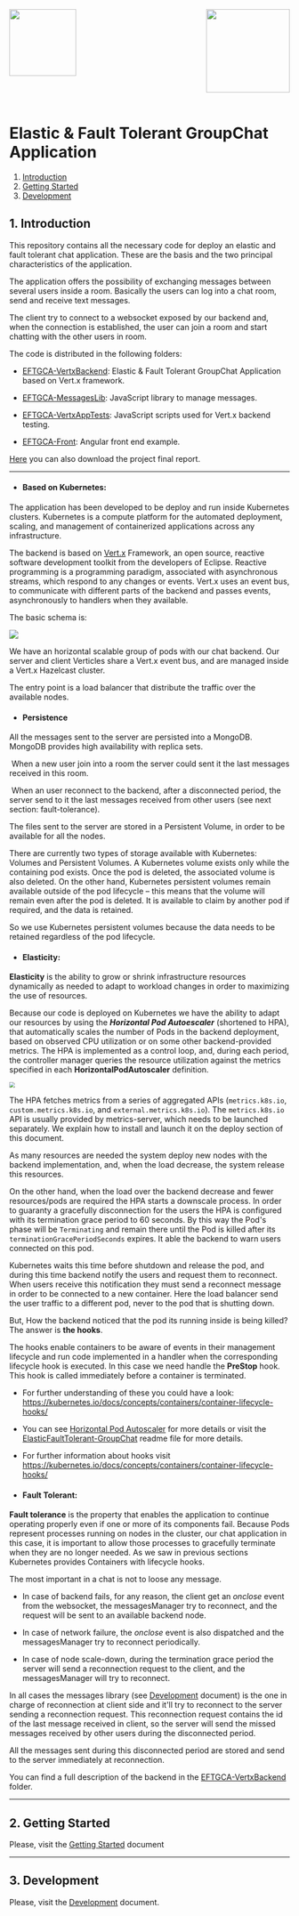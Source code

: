 <div>
<div style="float:left">
<img align="left" src=".\Documents\images\LogoCodeURJC.png" style=";text-align:left" width="120" />
</div>
<div style="float:right">
<img align="right" src=".\Documents\images\LogoMCA.png" style="text-align:left" width="150" />
</div>
</div>
<div style="clear:both"></div>
&nbsp;  

# Elastic & Fault Tolerant GroupChat Application


1. [ Introduction ](#intro)
2. [ Getting Started ](#gettingstarted) 
3. [ Development ](#develop)

<a name="intro"></a>

## **1. Introduction**

This repository contains all the necessary code for deploy an elastic and fault tolerant chat application. These are the basis and the two principal characteristics of the application. 

The application offers the possibility of exchanging messages between several users inside a room. Basically the users can log into a chat room, send and receive text messages.

The client try to connect to a websocket exposed by our backend and, when the connection is established, the user can join a room and start chatting with the other users in room.

The code is distributed in the following folders:

* [EFTGCA-VertxBackend](EFTGCA-VertxBackend): Elastic & Fault Tolerant GroupChat Application based on Vert.x framework.

* [EFTGCA-MessagesLib](EFTGCA-MessagesLib): JavaScript library to manage messages.

* [EFTGCA-VertxAppTests](EFTGCA-VertxAppTests): JavaScript scripts used for Vert.x backend testing.

* [EFTGCA-Front](EFTGCA-Front): Angular front end example.





[Here](./Documents/finalreport/MemoriaTFM.pdf) you can also download the project final report.



------



- #### Based on Kubernetes:

The application has been developed to be deploy and run inside Kubernetes clusters. Kubernetes is a compute platform for the automated deployment, scaling, and management of containerized applications across any infrastructure.

The backend  is based on [Vert.x](https://vertx.io/) Framework, an open source, reactive software development toolkit from the developers of Eclipse. Reactive programming is a programming paradigm, associated with asynchronous streams, which respond to any changes or events. Vert.x uses an event bus, to communicate with different parts of the backend  and passes events, asynchronously to handlers when they available.

The basic schema is:

![](./Documents/images/startPoint.png)

We have an horizontal scalable group of pods with our chat backend. Our server and client Verticles share a Vert.x event bus, and are managed inside a Vert.x Hazelcast cluster. 

The entry point is a load balancer that distribute the traffic over the available nodes.

- #### Persistence

All the messages sent to the server are persisted into a MongoDB. MongoDB provides high availability with replica sets.

​		When a new user join into a room the server could sent it the last messages received in this room.

​		When an user reconnect to the backend, after a disconnected period, the server send to it the last messages received from other users (see next section: fault-tolerance).

The files sent to the server are stored in a Persistent Volume, in order to be available for all the nodes.

There are currently two types of storage available with Kubernetes: Volumes and Persistent Volumes. A Kubernetes volume exists only while the containing pod exists. Once the pod is deleted, the associated volume is also deleted. On the other hand, Kubernetes persistent volumes remain available outside of the pod lifecycle – this means that the volume will remain even after the pod is deleted. It is available to claim by another pod if required, and the data is retained.

So we use Kubernetes persistent volumes because the data needs to be retained regardless of the pod lifecycle. 




- #### Elasticity:

**Elasticity** is the ability to grow or shrink infrastructure resources dynamically as needed to adapt to workload changes in order to  maximizing the use of resources. 

Because our code is deployed on Kubernetes we have the ability to adapt our resources by using the ***Horizontal Pod Autoescaler*** (shortened to HPA), that automatically scales the number of Pods in the backend deployment, based on observed CPU utilization or on some other backend-provided metrics. The HPA is implemented as a control loop, and, during each period, the controller manager queries the resource utilization against the metrics specified in each **HorizontalPodAutoscaler** definition.

<img src=".\Documents\images\elasticity.png" style="zoom:60%;text-align:left" />

The HPA fetches metrics from a series of aggregated APIs (`metrics.k8s.io`, `custom.metrics.k8s.io`, and `external.metrics.k8s.io`). The `metrics.k8s.io` API is usually provided by metrics-server, which needs to be launched separately. We explain how to install and launch it on the deploy section of this document.

As many resources are needed the system deploy new nodes with the backend implementation, and, when the load decrease, the system release this resources.

On the other hand, when the load over the backend decrease and fewer resources/pods are required the HPA starts a downscale process. In order to guaranty a gracefully disconnection for the users the HPA is configured with its termination grace period to 60 seconds. By this way the Pod's phase will be `Terminating` and remain there until the Pod is killed after its `terminationGracePeriodSeconds` expires. It able the backend to warn users connected on this pod.

Kubernetes waits this time before shutdown and release the pod, and during this time backend notify the users and request them to reconnect. When users receive this notification they must send a reconnect message in order to be connected to a new container. Here the load balancer send the user traffic to a different pod, never to the pod that is shutting down.

But, How the backend noticed that the pod its running inside is being killed? The answer is **the hooks**.

The hooks enable containers to be aware of events in their management lifecycle and run code implemented in a handler when the corresponding lifecycle hook is executed. In this case we need handle the **PreStop** hook. This hook is called immediately before a container is terminated. 



- For further understanding of these you could have a look: https://kubernetes.io/docs/concepts/containers/container-lifecycle-hooks/
- You can see [Horizontal Pod Autoscaler](hhttps://kubernetes.io/docs/tasks/run-application/horizontal-pod-autoscale/) for more details or visit the [ElasticFaultTolerant-GroupChat](https://github.com/MasterCloudApps-Projects/ElasticFaultTolerant-GroupChat) readme file for more details.
- For further information about hooks visit https://kubernetes.io/docs/concepts/containers/container-lifecycle-hooks/



- #### Fault Tolerant:

**Fault tolerance** is the property that enables the application to continue operating properly even if one or more of its components fail. Because Pods represent processes running on nodes in the cluster, our chat application in this case, it is important to allow those processes to gracefully terminate when they are no longer needed. As we saw in previous sections Kubernetes provides Containers with lifecycle hooks.

The most important in a chat is not to loose any message.

- In case of backend fails, for any reason, the client get an *onclose* event from the websocket, the messagesManager try to reconnect, and the request will be sent to an available backend node. 

- In case of network failure, the *onclose* event is also dispatched and the messagesManager try to reconnect periodically.

- In case of node scale-down, during the termination grace period the server will send a reconnection request to the client, and the messagesManager will try to reconnect. 

In all cases the messages library (see [Development](https://github.com/MasterCloudApps-Projects/ElasticFaultTolerant-GroupChat/blob/master/Documents/Development.md) document) is the one in charge of reconnection at client side and it'll try to reconnect  to the server sending a reconnection request. This reconnection request contains the id of the last message received in client, so the server will send the missed messages received by other users during the disconnected period.

All the messages sent during this disconnected period are stored and send to the server immediately at reconnection. 



You can find a full description of the backend in the [EFTGCA-VertxBackend](https://github.com/MasterCloudApps-Projects/ElasticFaultTolerant-GroupChat/tree/master/EFTGCA-VertxBackend) folder.

---



<a name="gettingstarted"></a>

## **2. Getting Started**

Please, visit the [Getting Started](./Documents/GettingStarted.md) document



---

<a name="develop"></a>

## 3. Development

Please, visit the [Development](https://github.com/MasterCloudApps-Projects/ElasticFaultTolerant-GroupChat/blob/master/Documents/Development.md) document.



